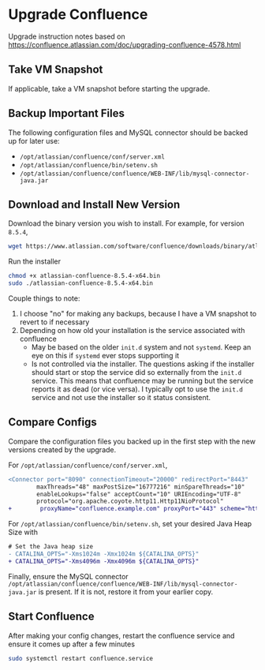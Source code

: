 # Upgrade Confluence

Upgrade instruction notes based on <https://confluence.atlassian.com/doc/upgrading-confluence-4578.html>

## Take VM Snapshot

If applicable, take a VM snapshot before starting the upgrade.

## Backup Important Files

The following configuration files and MySQL connector should be backed up for later use:

- `/opt/atlassian/confluence/conf/server.xml`
- `/opt/atlassian/confluence/bin/setenv.sh`
- `/opt/atlassian/confluence/confluence/WEB-INF/lib/mysql-connector-java.jar`

## Download and Install New Version

Download the binary version you wish to install. For example, for version `8.5.4`,

```bash
wget https://www.atlassian.com/software/confluence/downloads/binary/atlassian-confluence-8.5.4-x64.bin
```

Run the installer

```bash
chmod +x atlassian-confluence-8.5.4-x64.bin
sudo ./atlassian-confluence-8.5.4-x64.bin
```

Couple things to note:

1. I choose "no" for making any backups, because I have a VM snapshot to revert to if necessary
2. Depending on how old your installation is the service associated with confluence
    - May be based on the older `init.d` system and not `systemd`. Keep an eye on this if `systemd` ever stops supporting it
    - Is not controlled via the installer. The questions asking if the installer should start or stop the service did so externally from the `init.d` service. This means that confluence may be running but the service reports it as dead (or vice versa). I typically opt to use the `init.d` service and not use the installer so it status consistent.

## Compare Configs

Compare the configuration files you backed up in the first step with the new versions created by the upgrade.

For `/opt/atlassian/confluence/conf/server.xml`,

```diff
<Connector port="8090" connectionTimeout="20000" redirectPort="8443"
        maxThreads="48" maxPostSize="16777216" minSpareThreads="10"
        enableLookups="false" acceptCount="10" URIEncoding="UTF-8"
        protocol="org.apache.coyote.http11.Http11NioProtocol"
+        proxyName="confluence.example.com" proxyPort="443" scheme="https"/>
```

For `/opt/atlassian/confluence/bin/setenv.sh`, set your desired Java Heap Size with

```diff
# Set the Java heap size
- CATALINA_OPTS="-Xms1024m -Xmx1024m ${CATALINA_OPTS}"
+ CATALINA_OPTS="-Xms4096m -Xmx4096m ${CATALINA_OPTS}"
```

Finally, ensure the MySQL connector `/opt/atlassian/confluence/confluence/WEB-INF/lib/mysql-connector-java.jar` is present. If it is not, restore it from your earlier copy.

## Start Confluence

After making your config changes, restart the confluence service and ensure it comes up after a few minutes

```bash
sudo systemctl restart confluence.service
```
